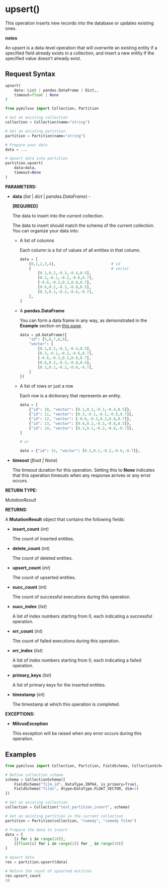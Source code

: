 

# upsert()

This operation inserts new records into the database or updates existing ones. 

<div class="admonition note">

<p><b>notes</b></p>

<p>An upsert is a data-level operation that will overwrite an existing entity if a specified field already exists in a collection, and insert a new entity if the specified value doesn’t already exist.</p>

</div>

## Request Syntax

```python
upsert(
    data: List | pandas.DataFrame | Dict,, 
    timeout=float | None
)
```

```python
from pymilvus import Collection, Partition

# Get an existing collection
collection = Collection(name="string")

# Get an existing partition
partition = Partition(name="string")

# Prepare your data
data = ...

# Upsert data into partition
partition.upsert(
    data=data,
    timeout=None
)
```

__PARAMETERS:__

- __data__ (_list_ | _dict_ | _pandas.DataFrame_) -

    __[REQUIRED]__

    The data to insert into the current collection.

    The data to insert should match the schema of the current collection. You can organize your data into:

    - A list of columns

        Each column is a list of values of all entities in that column.

        ```python
        data = [
            [0,1,2,3,4],                         # id
            [                                    # vector
                [0.1,0.2,-0.3,-0.4,0.5],
                [0.3,-0.1,-0.2,-0.6,0.7],
                [-0.6,-0.3,0.2,0.8,0.7],
                [0.6,0.2,-0.3,-0.8,0.5],
                [0.3,0.1,-0.2,-0.6,-0.7],
            ],
        ]
        ```

    - A __pandas.DataFrame__

        You can form a data frame in any way, as demonstrated in the __Example__ section on [this page](https://pandas.pydata.org/docs/reference/api/pandas.DataFrame.html).

        ```python
        data = pd.DataFrame({
            "id": [5,6,7,8,9],
            "vector": [
                [0.1,0.2,-0.3,-0.4,0.5],
                [0.3,-0.1,-0.2,-0.6,0.7],
                [-0.6,-0.3,0.2,0.8,0.7],
                [0.6,0.2,-0.3,-0.8,0.5],
                [0.3,0.1,-0.2,-0.6,-0.7],
            ]
        })
        ```

    - A list of rows or just a row

        Each row is a dictionary that represents an entity.

        ```python
        data = [
            {"id": 10, "vector": [0.1,0.2,-0.3,-0.4,0.5]},
            {"id": 11, "vector": [0.3,-0.1,-0.2,-0.6,0.7]},
            {"id": 12, "vector": [-0.6,-0.3,0.2,0.8,0.7]},
            {"id": 13, "vector": [0.6,0.2,-0.3,-0.8,0.5]},
            {"id": 14, "vector": [0.3,0.1,-0.2,-0.6,-0.7]},
        ]
        
        # or 
        
        data = {"id": 15, "vector": [0.3,0.1,-0.2,-0.6,-0.7]},
        ```

- __timeout__ (_float _|_ None_)  

    The timeout duration for this operation. Setting this to __None__ indicates that this operation timeouts when any response arrives or any error occurs.

__RETURN TYPE:__

_MutationResult_

__RETURNS:__

A __MutationResult__ object that contains the following fields:

- __insert_count__ (_int_)

    The count of inserted entities.

- __delete_count__ (_int_)

    The count of deleted entities.

- __upsert_count__ (_int_)

    The count of upserted entities.

- __succ_count__ (_int_)

    The count of successful executions during this operation.

- __succ_index__ (_list_)

    A list of index numbers starting from 0, each indicating a successful operation.

- __err_count__ (_int_)

    The count of failed executions during this operation.

- __err_index__ (_list_)

    A list of index numbers starting from 0, each indicating a failed operation.

- __primary_keys__ (_list_)

    A list of primary keys for the inserted entities.

- __timestamp__ (_int_)

    The timestamp at which this operation is completed.

__EXCEPTIONS:__

- __MilvusException__

    This exception will be raised when any error occurs during this operation.

## Examples

```python
from pymilvus import Collection, Partition, FieldSchema, CollectionSchema, DataType

# Define collection schema    
schema = CollectionSchema([
    FieldSchema("film_id", DataType.INT64, is_primary=True),
    FieldSchema("films", dtype=DataType.FLOAT_VECTOR, dim=2)
])

# Get an existing collection
collection = Collection("test_partition_insert", schema)

# Get an existing partition in the current collection
partition = Partition(collection, "comedy", "comedy films")

# Prepare the data to insert
data = [
    [i for i in range(10)],
    [[float(i) for i in range(2)] for _ in range(10)]
]

# Upsert data
res = partition.upsert(data)

# Return the count of upserted entities
res.upsert_count
10
```

